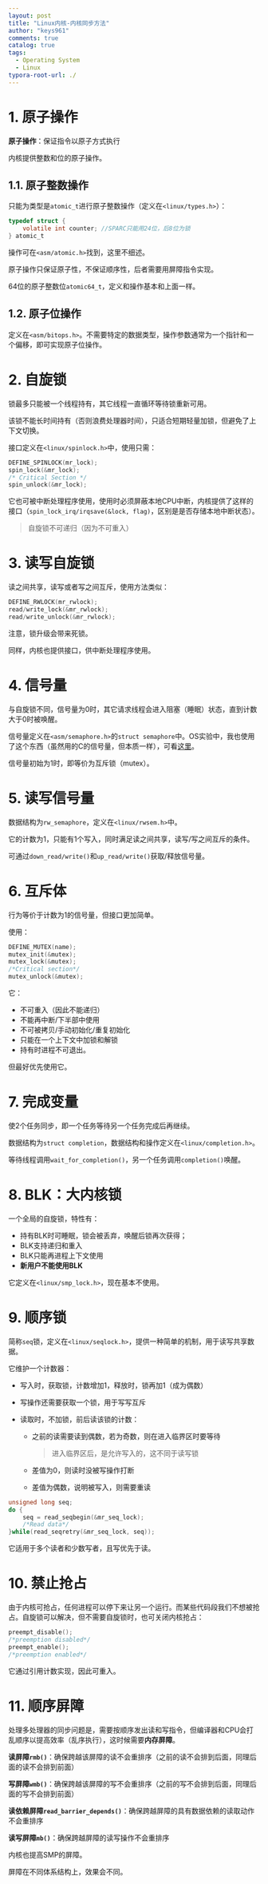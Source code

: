 ```yaml
---
layout: post
title: "Linux内核-内核同步方法"
author: "keys961"
comments: true
catalog: true
tags:
  - Operating System
  - Linux
typora-root-url: ./
---
```


# 1. 原子操作

**原子操作**：保证指令以原子方式执行

内核提供整数和位的原子操作。

## 1.1. 原子整数操作

只能为类型是`atomic_t`进行原子整数操作（定义在`<linux/types.h>`）：

```c
typedef struct {
    volatile int counter; //SPARC只能用24位，后8位为锁
} atomic_t
```

操作可在`<asm/atomic.h>`找到，这里不细述。

原子操作只保证原子性，不保证顺序性，后者需要用屏障指令实现。

64位的原子整数位`atomic64_t`，定义和操作基本和上面一样。

## 1.2. 原子位操作

定义在`<asm/bitops.h>`。不需要特定的数据类型，操作参数通常为一个指针和一个偏移，即可实现原子位操作。

# 2. 自旋锁

锁最多只能被一个线程持有，其它线程一直循环等待锁重新可用。

该锁不能长时间持有（否则浪费处理器时间），只适合短期轻量加锁，但避免了上下文切换。

接口定义在`<linux/spinlock.h>`中，使用只需：

```c
DEFINE_SPINLOCK(mr_lock);
spin_lock(&mr_lock);
/* Critical Section */
spin_unlock(&mr_lock);
```

它也可被中断处理程序使用，使用时必须屏蔽本地CPU中断，内核提供了这样的接口（`spin_lock_irq/irqsave(&lock, flag)`，区别是是否存储本地中断状态）。

> 自旋锁不可递归（因为不可重入）

# 3. 读写自旋锁

读之间共享，读写或者写之间互斥，使用方法类似：

```c
DEFINE_RWLOCK(mr_rwlock);
read/write_lock(&mr_rwlock);
read/write_unlock(&mr_rwlock);
```

注意，锁升级会带来死锁。

同样，内核也提供接口，供中断处理程序使用。

# 4. 信号量

与自旋锁不同，信号量为0时，其它请求线程会进入阻塞（睡眠）状态，直到计数大于0时被唤醒。

信号量定义在`<asm/semaphore.h>`的`struct semaphore`中。OS实验中，我也使用了这个东西（虽然用的C的信号量，但本质一样），可看[这里](https://github.com/keys961/TempRepo/blob/master/os/p1.c)。

信号量初始为1时，即等价为互斥锁（mutex）。

# 5. 读写信号量

数据结构为`rw_semaphore`，定义在`<linux/rwsem.h>`中。

它的计数为1，只能有1个写入，同时满足读之间共享，读写/写之间互斥的条件。

可通过`down_read/write()`和`up_read/write()`获取/释放信号量。

# 6. 互斥体

行为等价于计数为1的信号量，但接口更加简单。

使用：

```c
DEFINE_MUTEX(name);
mutex_init(&mutex);
mutex_lock(&mutex);
/*Critical section*/
mutex_unlock(&mutex);
```

它：

- 不可重入（因此不能递归）
- 不能再中断/下半部中使用
- 不可被拷贝/手动初始化/重复初始化
- 只能在一个上下文中加锁和解锁
- 持有时进程不可退出。

但最好优先使用它。

# 7. 完成变量

使2个任务同步，即一个任务等待另一个任务完成后再继续。

数据结构为`struct completion`，数据结构和操作定义在`<linux/completion.h>`。

等待线程调用`wait_for_completion()`，另一个任务调用`completion()`唤醒。

# 8. BLK：大内核锁

一个全局的自旋锁，特性有：

- 持有BLK时可睡眠，锁会被丢弃，唤醒后锁再次获得；
- BLK支持递归和重入
- BLK只能再进程上下文使用
- **新用户不能使用BLK**

它定义在`<linux/smp_lock.h>`，现在基本不使用。

# 9. 顺序锁

简称`seq`锁，定义在`<linux/seqlock.h>`，提供一种简单的机制，用于读写共享数据。

它维护一个计数器：

- 写入时，获取锁，计数增加1，释放时，锁再加1（成为偶数）

- 写操作还需要获取一个锁，用于写写互斥

- 读取时，不加锁，前后读该锁的计数：

  - 之前的读需要读到偶数，若为奇数，则在进入临界区时要等待

    > 进入临界区后，是允许写入的，这不同于读写锁

  - 差值为0，则读时没被写操作打断

  - 差值为偶数，说明被写入，则需要重读

```c
unsigned long seq;
do {
    seq = read_seqbegin(&mr_seq_lock);
    /*Read data*/
}while(read_seqretry(&mr_seq_lock, seq));
```

它适用于多个读者和少数写者，且写优先于读。

# 10. 禁止抢占

由于内核可抢占，任何进程可以停下来让另一个运行。而某些代码段我们不想被抢占。自旋锁可以解决，但不需要自旋锁时，也可关闭内核抢占：

```c
preempt_disable();
/*preemption disabled*/
preempt_enable();
/*preemption enabled*/
```

它通过引用计数实现，因此可重入。

# 11. 顺序屏障

处理多处理器的同步问题是，需要按顺序发出读和写指令，但编译器和CPU会打乱顺序以提高效率（乱序执行），这时候需要**内存屏障**。

**读屏障`rmb()`**：确保跨越该屏障的读不会重排序（之前的读不会排到后面，同理后面的读不会排到前面）

**写屏障`wmb()`**：确保跨越该屏障的写不会重排序（之前的写不会排到后面，同理后面的写不会排到前面）

**读依赖屏障`read_barrier_depends()`**：确保跨越屏障的具有数据依赖的读取动作不会重排序

**读写屏障`mb()`**：确保跨越屏障的读写操作不会重排序

内核也提高SMP的屏障。

屏障在不同体系结构上，效果会不同。